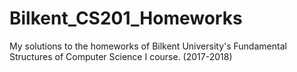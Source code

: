# Bilkent_CS201_Homeworks
My solutions to the homeworks of Bilkent University's Fundamental Structures of Computer Science I course. (2017-2018)
